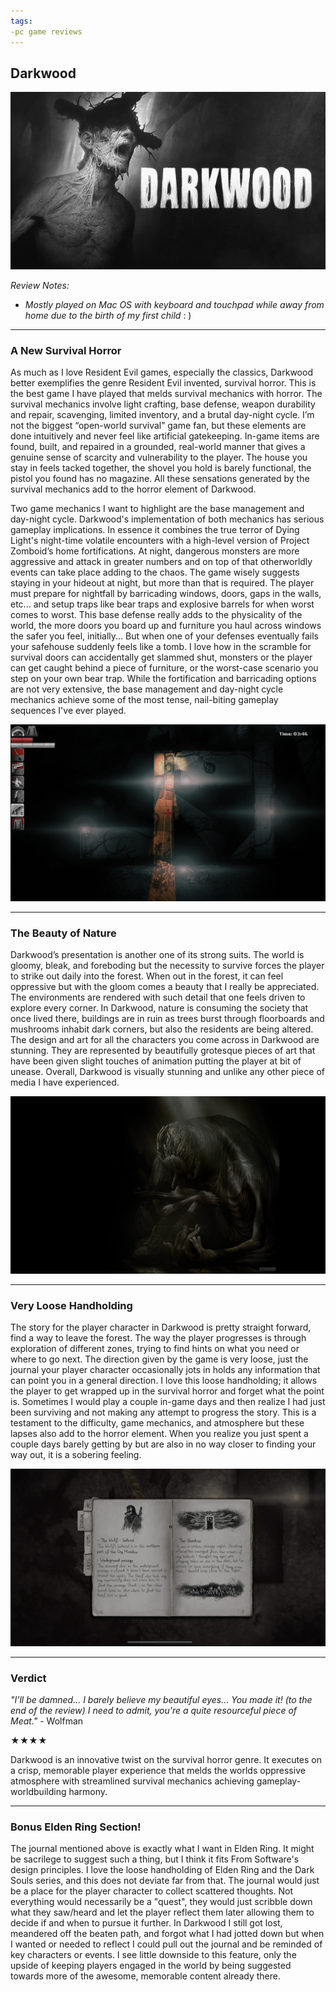```yaml
---
tags:
-pc game reviews
---
```


## Darkwood

![alt text](/images/DarkTitle.jpg)

_Review Notes:_
* _Mostly played on Mac OS with keyboard and touchpad while away from home due to the birth of my first child_  : )

---

### A New Survival Horror

As much as I love Resident Evil games, especially the classics, Darkwood better exemplifies the genre Resident Evil invented, survival horror. This is the best game I have played that melds survival mechanics with horror. The survival mechanics involve light crafting, base defense, weapon durability and repair, scavenging, limited inventory, and a brutal day-night cycle. I’m not the biggest “open-world survival” game fan, but these elements are done intuitively and never feel like artificial gatekeeping. In-game items are found, built, and repaired in a grounded, real-world manner that gives a genuine sense of scarcity and vulnerability to the player. The house you stay in feels tacked together, the shovel you hold is barely functional, the pistol you found has no magazine. All these sensations generated by the survival mechanics add to the horror element of Darkwood.

Two game mechanics I want to highlight are the base management and day-night cycle. Darkwood's implementation of both mechanics has serious gameplay implications. In essence it combines the true terror of Dying Light's night-time volatile encounters with a high-level version of Project Zomboid’s home fortifications. At night, dangerous monsters are more aggressive and attack in greater numbers and on top of that otherworldly events can take place adding to the chaos. The game wisely suggests staying in your hideout at night, but more than that is required. The player must prepare for nightfall by barricading windows, doors, gaps in the walls, etc... and setup traps like bear traps and explosive barrels for when worst comes to worst. This base defense really adds to the physicality of the world, the more doors you board up and furniture you haul across windows the safer you feel, initially... But when one of your defenses eventually fails your safehouse suddenly feels like a tomb. I love how in the scramble for survival doors can accidentally get slammed shut, monsters or the player can get caught behind a piece of furniture, or the worst-case scenario you step on your own bear trap. While the fortification and barricading options are not very extensive, the base management and day-night cycle mechanics achieve some of the most tense, nail-biting gameplay sequences I've ever played.

![alt text](/images/DarkNight2.jpg) 

---

### The Beauty of Nature

Darkwood’s presentation is another one of its strong suits. The world is gloomy, bleak, and foreboding but the necessity to survive forces the player to strike out daily into the forest. When out in the forest, it can feel oppressive but with the gloom comes a beauty that I really be appreciated. The environments are rendered with such detail that one feels driven to explore every corner. In Darkwood, nature is consuming the society that once lived there, buildings are in ruin as trees burst through floorboards and mushrooms inhabit dark corners, but also the residents are being altered. The design and art for all the characters you come across in Darkwood are stunning. They are represented by beautifully grotesque pieces of art that have been given slight touches of animation putting the player at bit of unease. Overall, Darkwood is visually stunning and unlike any other piece of media I have experienced.

![alt text](/images/DarkChar.jpg)

---
### Very Loose Handholding

The story for the player character in Darkwood is pretty straight forward, find a way to leave the forest. The way the player progresses is through exploration of different zones, trying to find hints on what you need or where to go next. The direction given by the game is very loose, just the journal your player character occasionally jots in holds any information that can point you in a general direction. I love this loose handholding; it allows the player to get wrapped up in the survival horror and forget what the point is. Sometimes I would play a couple in-game days and then realize I had just been surviving and not making any attempt to progress the story. This is a testament to the difficulty, game mechanics, and atmosphere but these lapses also add to the horror element. When you realize you just spent a couple days barely getting by but are also in no way closer to finding your way out, it is a sobering feeling.

![alt text](/images/DarkJourn.jpg)

---
### Verdict

_"I'll be damned... I barely believe my beautiful eyes... You made it! (to the end of the review) I need to admit, you're a quite resourceful piece of Meat."_ - Wolfman

★★★★

Darkwood is an innovative twist on the survival horror genre. It executes on a crisp, memorable player experience that melds the worlds oppressive atmosphere with streamlined survival mechanics achieving gameplay-worldbuilding harmony.

---
### Bonus Elden Ring Section!

The journal mentioned above is exactly what I want in Elden Ring. It might be sacrilege to suggest such a thing, but I think it fits From Software's design principles. I love the loose handholding of Elden Ring and the Dark Souls series, and this does not deviate far from that. The journal would just be a place for the player character to collect scattered thoughts. Not everything would necessarily be a "quest", they would just scribble down what they saw/heard and let the player reflect them later allowing them to decide if and when to pursue it further. In Darkwood I still got lost, meandered off the beaten path, and forgot what I had jotted down but when I wanted or needed to reflect I could pull out the journal and be reminded of key characters or events. I see little downside to this feature, only the upside of keeping players engaged in the world by being suggested towards more of the awesome, memorable content already there.
